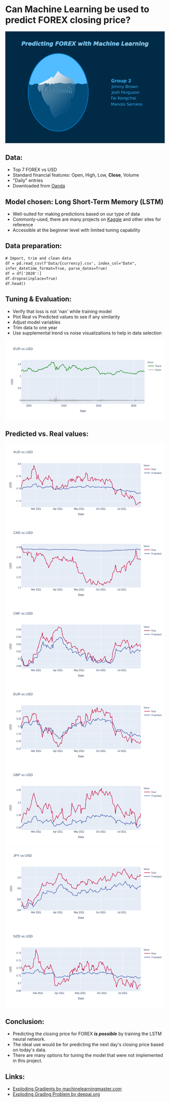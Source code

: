 # Can Machine Learning be used to predict FOREX closing price?
<img src='Images/slide_1.png' width='800'>

## Data:
* Top 7 FOREX vs USD
* Standard financial features: Open, High, Low, <b>Close</b>, Volume
* "Daily" entries
* Downloaded from [Oanda](https://www.oanda.com/fx-for-business/historical-rates)

## Model chosen: Long Short-Term Memory (LSTM)
* Well-suited for making predictions based on our type of data
* Commonly-used, there are many projects on [Kaggle](https://www.kaggle.com/) and other sites for reference
* Accessible at the beginner level with limited tuning capability

## Data preparation:
```
# Import, trim and clean data
df = pd.read_csv(f'Data/{currency}.csv', index_col="Date", infer_datetime_format=True, parse_dates=True)
df = df['2020':]
df.dropna(inplace=True)
df.head()
```

## Tuning & Evaluation:
* Verify that loss is not 'nan' while training model
* Plot Real vs Predicted values to see if any similarity
* Adjust model variables
* Trim data to one year
* Use supplemental trend vs noise visualizations to help in data selection

![](Images/EUR_trend.png)

## Predicted vs. Real values:

![](Images/AUD_predictions.png)
![](Images/CAD_predictions.png)
![](Images/CHF_predictions.png)
![](Images/EUR_predictions.png)
![](Images/GBP_predictions.png)
![](Images/JPY_predictions.png)
![](Images/NZD_predictions.png)

## Conclusion:
* Predicting the closing price for FOREX <b><i>is possible</i></b> by training the LSTM neural network.
* The ideal use would be for predicting the next day's closing price based on today's data.
* There are many options for tuning the model that were not implemented in this project.


## Links:

* [Exploding Gradients by machinelearningmaster.com](https://machinelearningmastery.com/exploding-gradients-in-neural-networks/)
* [Exploding Grading Problem by deepai.org](https://deepai.org/machine-learning-glossary-and-terms/exploding-gradient-problem)